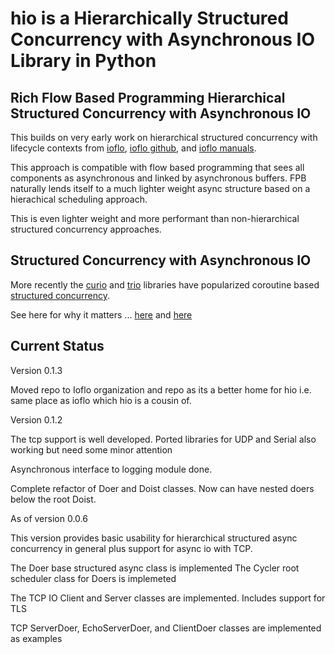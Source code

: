 # hio is a Hierarchically Structured Concurrency with Asynchronous IO Library in Python

## Rich Flow Based Programming Hierarchical Structured Concurrency with Asynchronous IO

This builds on very early work on hierarchical structured concurrency with
lifecycle contexts from [ioflo](https://ioflo.com),
[ioflo github](https://github.com/ioflo/ioflo), and
[ioflo manuals](https://github.com/ioflo/ioflo_manuals).

This approach is compatible with flow based programming that sees all components
as asynchronous and linked by asynchronous buffers. FPB naturally lends itself
to a much lighter weight async structure based on a hierachical scheduling approach.

This is even lighter weight and more performant than non-hierarchical structured
concurrency approaches.

## Structured Concurrency with Asynchronous IO

More recently the [curio](https://curio.readthedocs.io/en/latest/) and
[trio](https://trio.readthedocs.io/en/stable/) libraries have popularized
coroutine based [structured concurrency](https://en.wikipedia.org/wiki/Structured_concurrency).

See here for why it matters ...
[here](https://vorpus.org/blog/notes-on-structured-concurrency-or-go-statement-considered-harmful/)
and
[here](https://vorpus.org/blog/companion-post-for-my-pycon-2018-talk-on-async-concurrency-using-trio/)


## Current Status

Version 0.1.3

Moved repo to Ioflo organization and repo as its a better home for hio i.e. same
place as ioflo which hio is a cousin of.



Version 0.1.2

The tcp support is well developed. Ported libraries for UDP and Serial also working
but need some minor attention

Asynchronous interface to logging module done.

Complete refactor of Doer and Doist classes. Now can have nested doers below the
root Doist.


As of version 0.0.6

This version provides basic usability for hierarchical structured async
concurrency in general plus support for async io with TCP.

The Doer base structured async class is implemented
The Cycler root scheduler class for Doers is implemeted

The TCP IO  Client and Server classes are implemented. Includes support for TLS

TCP ServerDoer, EchoServerDoer, and ClientDoer classes are implemented as examples

